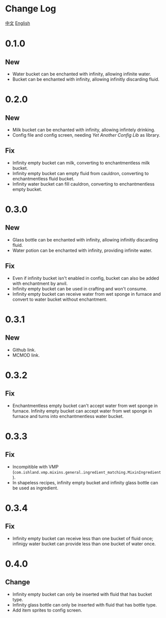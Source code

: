 # Change Log
[中文](./CHANGELOG.md)
[English](./CHANGELOG-en.md)
# 0.1.0
## New
- Water bucket can be enchanted with infinity, allowing infinite water.
- Bucket can be enchanted with infinity, allowing infinitly discarding fluid.
# 0.2.0
## New
- Milk bucket can be enchanted with infinity, allowing infintely drinking.
- Config file and config screen, needing _Yet Another Config Lib_ as library.
## Fix
- Infinity empty bucket can milk, converting to enchantmentless milk bucket.
- Infinity empty bucket can empty fluid from cauldron, converting to enchantmentless fluid bucket.
- Infinity water bucket can fill cauldron, converting to enchantmentless empty bucket.
# 0.3.0
## New
- Glass bottle can be enchanted with infinity, allowing infinitly discarding fluid.
- Water potion can be enchanted with infinity, providing infinite water.
## Fix
- Even if infinity bucket isn't enabled in config, bucket can also be added with enchantment by anvil.
- Infinity empty bucket can be used in crafting and won't consume.
- Infinity empty bucket can receive water from wet sponge in furnace and convert to water bucket without enchantment.
# 0.3.1
## New
- Github link.
- MCMOD link.
# 0.3.2
## Fix
- Enchantmentless empty bucket can't accept water from wet sponge in furnace. Infinity empty bucket can accept water from wet sponge in furnace and turns into enchantmentless water bucket.
# 0.3.3
## Fix
- Incompitible with VMP (`com.ishland.vmp.mixins.general.ingredient_matching.MixinIngredient`).
- In shapeless recipes, infinity empty bucket and infinity glass bottle can be used as ingredient.
# 0.3.4
## Fix
- Infinity empty bucket can receive less than one bucket of fluid once; infinigy water bucket can provide less than one bucket of water once.
# 0.4.0
## Change
- Infinity empty bucket can only be inserted with fluid that has bucket type.
- Infinity glass bottle can only be inserted with fluid that has bottle type.
- Add item sprites to config screen.